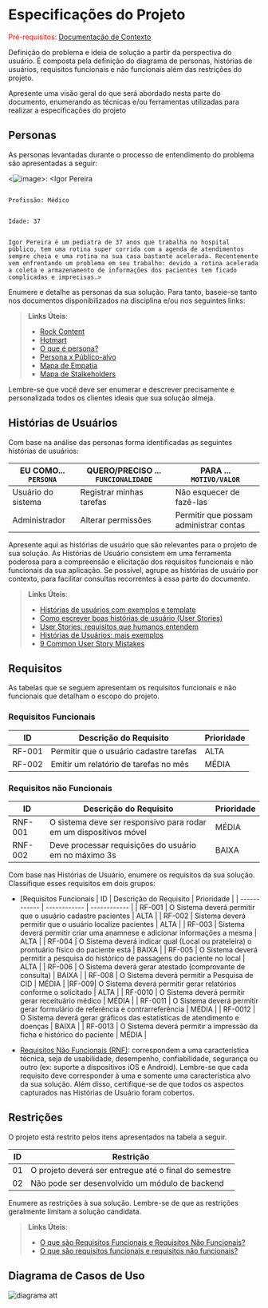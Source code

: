# Especificações do Projeto

<span style="color:red">Pré-requisitos: <a href="1-Documentação de Contexto.md"> Documentação de Contexto</a></span>

Definição do problema e ideia de solução a partir da perspectiva do usuário. É composta pela definição do  diagrama de personas, histórias de usuários, requisitos funcionais e não funcionais além das restrições do projeto.

Apresente uma visão geral do que será abordado nesta parte do documento, enumerando as técnicas e/ou ferramentas utilizadas para realizar a especificações do projeto

## Personas

As personas levantadas durante o processo de entendimento do problema são apresentadas a seguir:

<![image](https://user-images.githubusercontent.com/114541642/226078015-47d4bd50-8ddf-47e6-bb6b-231da15aa98d.png)>: <Igor Pereira

                                                                                                                          Profissão: Médico

                                                                                                                          Idade: 37

                                                                                                                          Igor Pereira é um pediatra de 37 anos que trabalha no hospital público, tem uma rotina super corrida com a agenda de atendimentos sempre cheia e uma rotina na sua casa bastante acelerada. Recentemente vem enfrentando um problema em seu trabalho: devido a rotina acelerada a coleta e armazenamento de informações dos pacientes tem ficado complicadas e imprecisas.>              


Enumere e detalhe as personas da sua solução. Para tanto, baseie-se tanto nos documentos disponibilizados na disciplina e/ou nos seguintes links:

> **Links Úteis**:
> - [Rock Content](https://rockcontent.com/blog/personas/)
> - [Hotmart](https://blog.hotmart.com/pt-br/como-criar-persona-negocio/)
> - [O que é persona?](https://resultadosdigitais.com.br/blog/persona-o-que-e/)
> - [Persona x Público-alvo](https://flammo.com.br/blog/persona-e-publico-alvo-qual-a-diferenca/)
> - [Mapa de Empatia](https://resultadosdigitais.com.br/blog/mapa-da-empatia/)
> - [Mapa de Stalkeholders](https://www.racecomunicacao.com.br/blog/como-fazer-o-mapeamento-de-stakeholders/)
>
Lembre-se que você deve ser enumerar e descrever precisamente e personalizada todos os clientes ideais que sua solução almeja.

## Histórias de Usuários

Com base na análise das personas forma identificadas as seguintes histórias de usuários:

|EU COMO... `PERSONA`| QUERO/PRECISO ... `FUNCIONALIDADE` |PARA ... `MOTIVO/VALOR`                 |
|--------------------|------------------------------------|----------------------------------------|
|Usuário do sistema  | Registrar minhas tarefas           | Não esquecer de fazê-las               |
|Administrador       | Alterar permissões                 | Permitir que possam administrar contas |

Apresente aqui as histórias de usuário que são relevantes para o projeto de sua solução. As Histórias de Usuário consistem em uma ferramenta poderosa para a compreensão e elicitação dos requisitos funcionais e não funcionais da sua aplicação. Se possível, agrupe as histórias de usuário por contexto, para facilitar consultas recorrentes à essa parte do documento.

> **Links Úteis**:
> - [Histórias de usuários com exemplos e template](https://www.atlassian.com/br/agile/project-management/user-stories)
> - [Como escrever boas histórias de usuário (User Stories)](https://medium.com/vertice/como-escrever-boas-users-stories-hist%C3%B3rias-de-usu%C3%A1rios-b29c75043fac)
> - [User Stories: requisitos que humanos entendem](https://www.luiztools.com.br/post/user-stories-descricao-de-requisitos-que-humanos-entendem/)
> - [Histórias de Usuários: mais exemplos](https://www.reqview.com/doc/user-stories-example.html)
> - [9 Common User Story Mistakes](https://airfocus.com/blog/user-story-mistakes/)

## Requisitos

As tabelas que se seguem apresentam os requisitos funcionais e não funcionais que detalham o escopo do projeto.

### Requisitos Funcionais

|ID    | Descrição do Requisito  | Prioridade |
|------|-----------------------------------------|----|
|RF-001| Permitir que o usuário cadastre tarefas | ALTA | 
|RF-002| Emitir um relatório de tarefas no mês   | MÉDIA |

### Requisitos não Funcionais

|ID     | Descrição do Requisito  |Prioridade |
|-------|-------------------------|----|
|RNF-001| O sistema deve ser responsivo para rodar em um dispositivos móvel | MÉDIA | 
|RNF-002| Deve processar requisições do usuário em no máximo 3s |  BAIXA | 

Com base nas Histórias de Usuário, enumere os requisitos da sua solução. Classifique esses requisitos em dois grupos:

- [Requisitos Funcionais
 |  ID | Descrição do Requisito  |  Prioridade |
| ------------ | ------------ | ------------ |
|  RF-001 |  O Sistema deverá permitir que o usuário cadastre pacientes | ALTA  |
|  RF-002 |   Sistema deverá permitir que o usuário localize pacientes |  ALTA |
|  RF-003 |   Sistema deverá permitir criar uma anamnese e adicionar informações a mesma |  ALTA |
|  RF-004 | O Sistema deverá indicar qual (Local ou prateleira) o prontuário físico do paciente está  | BAIXA  |
|  RF-005 |  O Sistema deverá permitir a pesquisa do histórico de passagens do paciente no local |  ALTA |
|  RF-006 | O Sistema deverá gerar atestado (comprovante de consulta)  | BAIXA  |
|  RF-008 | O Sistema deverá permitir a Pesquisa de CID  |  MÉDIA |
|RF-009| O Sistema deverá permitir gerar relatórios conforme o solicitado | ALTA |
|  RF-0010 | O Sistema deverá permitir gerar receituário médico | MÉDIA  |
|  RF-0011 | O Sistema deverá permitir  gerar formulário de referência e contrarreferência  | MÉDIA  |
|  RF-0012 |  O Sistema deverá gerar gráficos das estatísticas de atendimento e doenças | BAIXA  |
|  RF-0013 | O Sistema deverá permitir a impressão da ficha e histórico do paciente  |  MÉDIA |


- [Requisitos Não Funcionais
  (RNF)](https://pt.wikipedia.org/wiki/Requisito_n%C3%A3o_funcional):
  correspondem a uma característica técnica, seja de usabilidade,
  desempenho, confiabilidade, segurança ou outro (ex: suporte a
  dispositivos iOS e Android).
Lembre-se que cada requisito deve corresponder à uma e somente uma
característica alvo da sua solução. Além disso, certifique-se de que
todos os aspectos capturados nas Histórias de Usuário foram cobertos.

## Restrições

O projeto está restrito pelos itens apresentados na tabela a seguir.

|ID| Restrição                                             |
|--|-------------------------------------------------------|
|01| O projeto deverá ser entregue até o final do semestre |
|02| Não pode ser desenvolvido um módulo de backend        |


Enumere as restrições à sua solução. Lembre-se de que as restrições geralmente limitam a solução candidata.

> **Links Úteis**:
> - [O que são Requisitos Funcionais e Requisitos Não Funcionais?](https://codificar.com.br/requisitos-funcionais-nao-funcionais/)
> - [O que são requisitos funcionais e requisitos não funcionais?](https://analisederequisitos.com.br/requisitos-funcionais-e-requisitos-nao-funcionais-o-que-sao/)

## Diagrama de Casos de Uso

![diagrama att](https://user-images.githubusercontent.com/70419372/226077379-bbe945ba-ff04-48ef-b565-17d5abb3a1d2.jpg)


